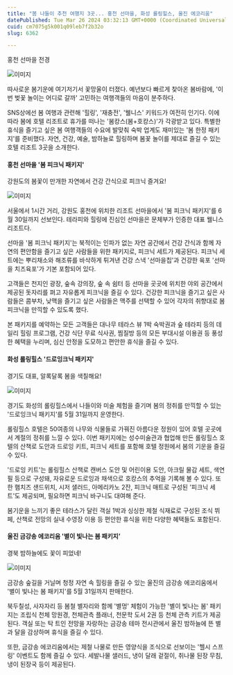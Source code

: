 ```yaml
---
title: "봄 나들이 추천 여행지 3곳... 홍천 선마을, 화성 롤링힐스, 울진 에코리움"
datePublished: Tue Mar 26 2024 03:32:13 GMT+0000 (Coordinated Universal Time)
cuid: cm7075g5k001q09leb7f2b32o
slug: 6362

---
```



홍천 선마을 전경

![이미지](https://cdn.hashnode.com/res/hashnode/image/upload/v1739261089933/9a82d0b9-be7d-4185-a92d-61bed8ffcd9e.jpeg)

따사로운 봄기운에 여기저기서 꽃망울이 터졌다. 예년보다 빠르게 찾아온 봄바람에, '이번 벚꽃 놀이는 어디로 갈까' 고민하는 여행객들의 마음이 분주하다.

SNS상에선 봄 여행과 관련해 '힐링', '재충전', '웰니스' 키워드가 여전히 인기다. 이에 따라 봄에 호텔 리조트로 휴가를 떠나는 '봄캉스(봄+호캉스)'가 각광받고 있다. 특별한 휴식을 즐기고 싶은 봄 여행객들의 수요에 발맞춰 숙박 업계도 재미있는 '봄 한정 패키지'를 준비했다. 자연, 건강, 예술, 밤하늘로 힐링하며 봄꽃 놀이를 제대로 즐길 수 있는 호텔 리조트 3곳을 소개한다.

#### 홍천 선마을 '봄 피크닉 패키지'

강원도의 봄꽃이 만개한 자연에서 건강 간식으로 피크닉 즐겨요!

![이미지](https://cdn.hashnode.com/res/hashnode/image/upload/v1739261092140/a4456635-cc42-4d2e-a71e-b08ff8b86f58.jpeg)

서울에서 1시간 거리, 강원도 홍천에 위치한 리조트 선마을에서 '봄 피크닉 패키지'를 6월 30일까지 선보인다. 테라피와 힐링에 진심인 선마을은 문체부가 인증한 대표 웰니스 리조트다.

선마을 '봄 피크닉 패키지'는 북적이는 인파가 없는 자연 공간에서 건강 간식과 함께 자연의 편안함을 즐기고 싶은 사람들을 위한 패키지로, 피크닉 세트가 제공된다. 피크닉 세트에는 뿌리채소와 해조류를 바삭하게 튀겨낸 건강 스낵 '선마을칩'과 건강한 육포 '선마을 치즈육포'가 기본 포함되어 있다.

고객들은 천지인 광장, 숲속 강의장, 숲 속 쉼터 등 선마을 곳곳에 위치한 야외 공간에서 제공된 돗자리를 펴고 자유롭게 피크닉을 즐길 수 있다. 건강한 피크닉을 즐기고 싶은 사람들은 콤부차, 낮맥을 즐기고 싶은 사람들은 맥주를 선택할 수 있어 각자의 취향대로 봄 피크닉을 만끽할 수 있도록 했다.

본 패키지를 예약하는 모든 고객들은 대나무 테라스 뷰 1박 숙박권과 숲 테라피 등의 데일리 힐링 프로그램, 건강 식단 무료 식사권, 찜질방 등의 모든 부대시설 이용권 등 풍성한 혜택을 누리며, 심신 안정을 도모하고 편안한 휴식을 즐길 수 있다.

#### 화성 롤링힐스 '드로잉크닉 패키지'

경기도 대표, 알록달록 봄을 색칠해요!

![이미지](https://cdn.hashnode.com/res/hashnode/image/upload/v1739261094240/de941bfa-506e-496d-a5fb-113e0a68dad9.jpeg)

경기도 화성의 롤링힐스에서 나들이와 미술 체험을 즐기며 봄의 정취를 만끽할 수 있는 '드로잉크닉 패키지'를 5월 31일까지 운영한다.

롤링힐스 호텔은 50여종의 나무와 식물들로 가꿔진 아름다운 정원이 있어 호텔 곳곳에서 계절의 정취를 느낄 수 있다. 이번 패키지에는 성수미술관과 협업해 만든 롤링힐스 호텔의 산책로 도안과 드로잉 키트, 피크닉 세트를 포함해 호텔 정원에서 봄의 기운을 즐길 수 있다.

'드로잉 키트'는 롤링힐스 산책로 캔버스 도안 및 어린이용 도안, 아크릴 물감 세트, 색연필 등으로 구성돼, 자유로운 드로잉과 채색으로 호캉스의 추억을 기록해 볼 수 있다. 또한 햄치즈 샌드위치, 시저 샐러드, 아메리카노 2잔, 피크닉 매트로 구성된 '피크닉 세트'도 제공되며, 필요하면 피크닉 바구니도 대여해 준다.

봄기운을 느끼기 좋은 테라스가 달린 객실 1박과 싱싱한 제철 식재료로 구성된 조식 뷔페, 산책로 전망의 실내 수영장 이용 등 편안한 휴식을 위한 다양한 혜택들도 포함된다.

#### 울진 금강송 에코리움 '별이 빛나는 봄 패키지’

경북 밤하늘에도 꽃이 피었네!

![이미지](https://cdn.hashnode.com/res/hashnode/image/upload/v1739261096491/9c901628-fdf9-47eb-b05a-9655b484890d.jpeg)

금강송 숲길을 거닐며 청정 자연 속 힐링을 즐길 수 있는 울진의 금강송 에코리움에서 '별이 빛나는 봄 패키지'를 5월 31일까지 판매한다.

북두칠성, 사자자리 등 봄철 별자리와 함께 '별멍' 체험이 가능한 '별이 빛나는 봄' 패키지는 조립식 천체 망원경, 천체관측 플래너, 천문학 도서 2권 등 천체 관측 키트가 제공된다. 객실 또는 탁 트인 전망을 자랑하는 금강송 테마 전시관에서 울진 밤하늘에 뜬 별과 달을 감상하며 휴식을 즐길 수 있다.

또한, 금강송 에코리움에서는 제철 나물로 만든 영양식을 조식으로 선보이는 '헬시 스프링' 이벤트도 함께 즐길 수 있다. 세발나물 샐러드, 냉이 달래 겉절이, 취나물 된장 무침, 냉이 된장국 등이 제공된다.